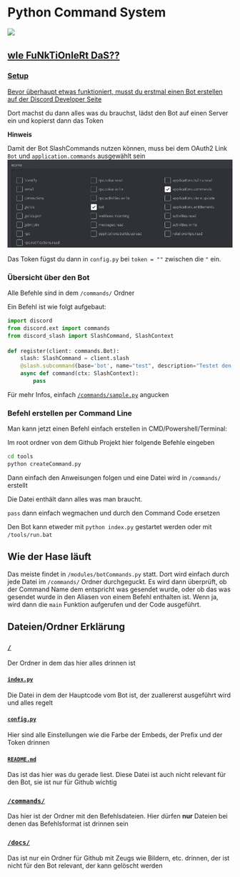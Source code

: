 # Python Command System
<a href="https://github.com/404kuso/Discord.py-command-system/blob/main/README.md">
    <img src="https://github-readme-stats.vercel.app/api/pin/?username=404kuso&repo=Discord.py-command-system&theme=calm&hide_border=true">

## wIe FuNkTiOnIeRt DaS??

### Setup

Bevor überhaupt etwas funktioniert, musst du erstmal einen Bot erstellen auf [der Discord Developer Seite](https://discord.com/developers)

Dort machst du dann alles was du brauchst, lädst den Bot auf einen Server ein und kopierst dann das Token

**Hinweis**

Damit der Bot SlashCommands nutzen können, muss bei dem OAuth2 Link `Bot` und `application.commands` ausgewählt sein
![](./docs/oauthSlash.png)

Das Token fügst du dann in `config.py` bei `token = ""` zwischen die `"` ein.



### Übersicht über den Bot

Alle Befehle sind in dem `/commands/` Ordner


Ein Befehl ist wie folgt aufgebaut:

```python
import discord
from discord.ext import commands
from discord_slash import SlashCommand, SlashContext

def register(client: commands.Bot):
    slash: SlashCommand = client.slash
    @slash.subcommand(base='bot', name="test", description="Testet den Bot")
    async def command(ctx: SlashContext):
        pass
```

Für mehr Infos, einfach [`/commands/sample.py`](./commands/sample.py) angucken


### Befehl erstellen per Command Line

Man kann jetzt einen Befehl einfach erstellen in CMD/Powershell/Terminal:


Im root ordner von dem Github Projekt hier folgende Befehle eingeben

```cmd
cd tools
python createCommand.py
```

Dann einfach den Anweisungen folgen und eine Datei wird in `/commands/` erstellt

Die Datei enthält dann alles was man braucht.

`pass` dann einfach wegmachen und durch den Command Code ersetzen

Den Bot kann etweder mit `python index.py` gestartet werden oder mit `/tools/run.bat`


## Wie der Hase läuft

Das meiste findet in `/modules/botCommands.py` statt. Dort wird einfach durch jede Datei im `/commands/` Ordner durchgeguckt.
Es wird dann überprüft, ob der Command Name dem entspricht was gesendet wurde, oder ob das was gesendet wurde in den Aliasen
von einem Befehl enthalten ist. Wenn ja, wird dann die `main` Funktion aufgerufen und der Code ausgeführt.



## Dateien/Ordner Erklärung

### [`/`](./)

Der Ordner in dem das hier alles drinnen ist

#### [`index.py`](./index.py)

Die Datei in dem der Hauptcode vom Bot ist, der zuallererst ausgeführt wird und alles regelt

#### [`config.py`](./config.py)

Hier sind alle Einstellungen wie die Farbe der Embeds, der Prefix und der Token drinnen

#### [`README.md`](./README.md)

Das ist das hier was du gerade liest. Diese Datei ist auch nicht relevant für den Bot, sie ist nur für Github wichtig

### [`/commands/`](./commands/)

Das hier ist der Ordner mit den Befehlsdateien. Hier dürfen **nur** Dateien bei denen das Befehlsformat ist drinnen sein

### [`/docs/`](./docs/)

Das ist nur ein Ordner für Github mit Zeugs wie Bildern, etc. drinnen, der ist nicht für den Bot relevant, der kann gelöscht werden

